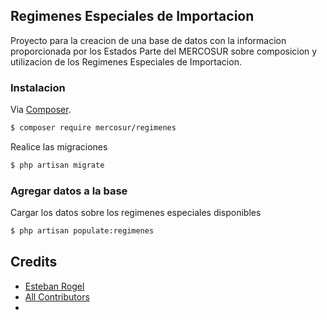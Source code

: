 ## Regimenes Especiales de Importacion

Proyecto para la creacion de una base de datos con la informacion proporcionada por los Estados Parte del MERCOSUR sobre composicion y utilizacion de los Regimenes Especiales de Importacion.

### Instalacion

Via [Composer](http://getcomposer.org/). 

``` bash
$ composer require mercosur/regimenes
```

Realice las migraciones

``` bash
$ php artisan migrate
```

### Agregar datos a la base

Cargar los datos sobre los regimenes especiales disponibles

``` bash
$ php artisan populate:regimenes
```
## Credits

- [Esteban Rogel][link-author]
- [All Contributors][link-contributors]
- 
[link-author]: https://github.com/mercosur
[link-contributors]: ../../contributors]